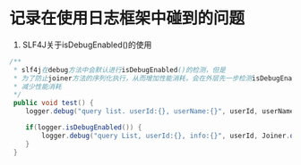 # 记录在使用日志框架中碰到的问题

1. SLF4J关于isDebugEnabled()的使用

``` java
/**
 * slf4j在debug方法中会默认进行isDebugEnabled()的检测，但是
 * 为了防止joiner方法的序列化执行，从而增加性能消耗，会在外层先一步检测isDebugEnabled(),
 * 减少性能消耗
 */
 public void test() {
    logger.debug("query list. userId:{}, userName:{}", userId, userName)

    if(logger.isDebugEnabled()) {
        logger.debug("query List, userId:{}, info:{}", userId, Joiner.on(",").join(userlists))
    }
 }
```

